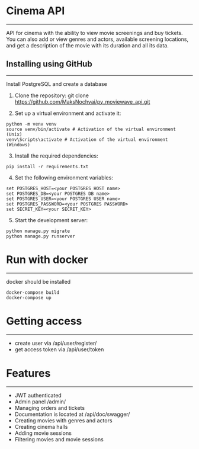 # Cinema API

-----------------------------------

API for cinema with the ability to view movie screenings and buy tickets. You can also add or view genres and actors, available screening locations, and get a description of the movie with its duration and all its data.

## Installing using GitHub

-----------------------------------

Install PostgreSQL and create a database

1. Clone the repository:
git clone https://github.com/MaksNochvai/py_moviewave_api.git

2. Set up a virtual environment and activate it:
```
python -m venv venv
source venv/bin/activate # Activation of the virtual environment (Unix)
venv\Scripts\activate # Activation of the virtual environment (Windows)
```
3. Install the required dependencies:
```
pip install -r requirements.txt
```
4. Set the following environment variables:
```
set POSTGRES_HOST=<your POSTGRES HOST name>
set POSTGRES_DB=<your POSTGRES DB name>
set POSTGRES_USER=<your POSTGRES USER name>
set POSTGRES_PASSWORD=<your POSTGRES PASSWORD>
set SECRET_KEY=<your SECRET_KEY>
```
5. Start the development server:
```
python manage.py migrate
python manage.py runserver
```
# Run with docker

-----------------------------------
docker should be installed
```
docker-compose build
docker-compose up
```
# Getting access

------------------------------------
- create user via /api/user/register/
- get access token via /api/user/token

# Features

-------------------------------------
- JWT authenticated
- Admin panel /admin/
- Managing orders and tickets
- Documentation is located at /api/doc/swagger/
- Creating movies with genres and actors
- Creating cinema halls
- Adding movie sessions
- Filtering movies and movie sessions
